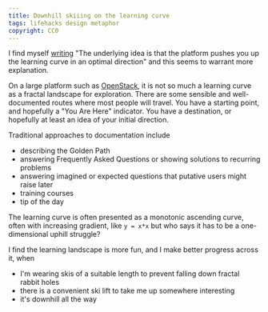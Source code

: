 ```yaml
---
title: Downhill skiiing on the learning curve
tags: lifehacks design metaphor
copyright: CC0
---
```


I find myself [writing](https://blueprints.launchpad.net/horizon/+spec/horizon-to-nova-hinting) "The underlying idea is that the platform pushes you up the learning curve in an optimal direction" and this seems to warrant more explanation.

On a large platform such as [OpenStack](https://www.openstack.org/), it is not so much a learning curve as a fractal landscape for exploration.  There are some sensible and well-documented routes where most people will travel.  You have a starting point, and hopefully a "You Are Here" indicator.  You have a destination, or hopefully at least an idea of your initial direction.

Traditional approaches to documentation include

* describing the Golden Path
* answering Frequently Asked Questions or showing solutions to recurring problems
* answering imagined or expected questions that putative users might raise later
* training courses
* tip of the day

The learning curve is often presented as a monotonic ascending curve, often with increasing gradient, like `y = x*x` but who says it has to be a one-dimensional uphill struggle?

I find the learning landscape is more fun, and I make better progress across it, when

* I'm wearing skis of a suitable length to prevent falling down fractal rabbit holes
* there is a convenient ski lift to take me up somewhere interesting
* it's downhill all the way
